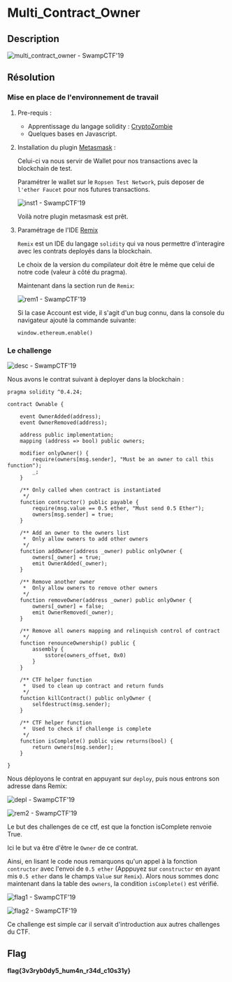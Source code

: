 # Multi_Contract_Owner

## Description

![multi_contract_owner - SwampCTF'19](pres.png)

## Résolution

### Mise en place de l'environnement de travail

1. Pre-requis :

	* Apprentissage du langage solidity : [CryptoZombie](https://cryptozombies.io/)
	* Quelques bases en Javascript.

2. Installation du plugin [Metasmask](https://metamask.io/) :
	
	Celui-ci va nous servir de Wallet pour nos transactions avec la blockchain de test.
	
	Paramétrer le wallet sur le ``Ropsen Test Network``, puis deposer de ``l'ether Faucet`` pour nos futures transactions.

	![inst1 - SwampCTF'19](inst1.png)

	Voilà notre plugin metasmask est prêt.

3. Paramétrage de l'IDE [Remix](https://remix.ethereum.org/)

	``Remix`` est un IDE du langage ``solidity`` qui va nous permettre d'interagire avec les contrats deployés dans la blockchain.

	Le choix de la version du compilateur doit être le même que celui de notre code (valeur à côté du pragma).
	
	Maintenant dans la section run de ``Remix``:

	![rem1 - SwampCTF'19](rem1.png)

	Si la case Account est vide, il s'agit d'un bug connu, dans la console du navigateur ajouté la commande suivante:
	```console
	window.ethereum.enable()
	```

### Le challenge

![desc - SwampCTF'19](desc.png)

Nous avons le contrat suivant à deployer dans la blockchain :
```solidity
pragma solidity ^0.4.24;

contract Ownable {

    event OwnerAdded(address);
    event OwnerRemoved(address);

    address public implementation;
    mapping (address => bool) public owners;

    modifier onlyOwner() {
        require(owners[msg.sender], "Must be an owner to call this function");
        _;
    }

    /** Only called when contract is instantiated
     */
    function contructor() public payable {
        require(msg.value == 0.5 ether, "Must send 0.5 Ether");
        owners[msg.sender] = true;
    }

    /** Add an owner to the owners list
     *  Only allow owners to add other owners
     */
    function addOwner(address _owner) public onlyOwner { 
        owners[_owner] = true;
        emit OwnerAdded(_owner);
    }

    /** Remove another owner
     *  Only allow owners to remove other owners
     */
    function removeOwner(address _owner) public onlyOwner { 
        owners[_owner] = false;
        emit OwnerRemoved(_owner);
    }

    /** Remove all owners mapping and relinquish control of contract
     */
    function renounceOwnership() public {
        assembly {
            sstore(owners_offset, 0x0)
        }
    }
    
    /** CTF helper function
     *  Used to clean up contract and return funds
     */
    function killContract() public onlyOwner {
        selfdestruct(msg.sender);
    }

    /** CTF helper function
     *  Used to check if challenge is complete
     */
    function isComplete() public view returns(bool) {
        return owners[msg.sender];
    }

}
```
Nous déployons le contrat en appuyant sur ``deploy``, puis nous entrons son adresse dans Remix:

![depl - SwampCTF'19](depl.png)

![rem2 - SwampCTF'19](rem2.png)

Le but des challenges de ce ctf, est que la fonction isComplete renvoie True.

Ici le but va être d'être le ``Owner`` de ce contrat.

Ainsi, en lisant le code nous remarquons qu'un appel à la fonction ``contructor`` avec l'envoi de ``0.5 ether`` (Apppuyez sur ``constructor`` en ayant mis ``0.5 ether`` dans le champs ``Value`` sur ``Remix``).
Alors nous sommes donc maintenant dans la table des ``owners``, la condition ``isComplete()`` est vérifié.

![flag1 - SwampCTF'19](flag1.png)

![flag2 - SwampCTF'19](flag2.png)

Ce challenge est simple car il servait d'introduction aux autres challenges du CTF.

## Flag

**flag{3v3ryb0dy5_hum4n_r34d_c10s31y}**

